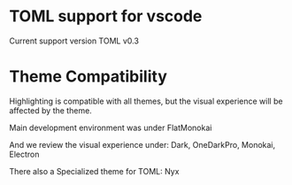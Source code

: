 TOML support for vscode
=======================

Current support version TOML v0.3

# Theme Compatibility

Highlighting is compatible with all themes, but the visual experience will be affected by the theme.

Main development environment was under FlatMonokai

And we review the visual experience under: Dark, OneDarkPro, Monokai, Electron

There also a Specialized theme for TOML: Nyx